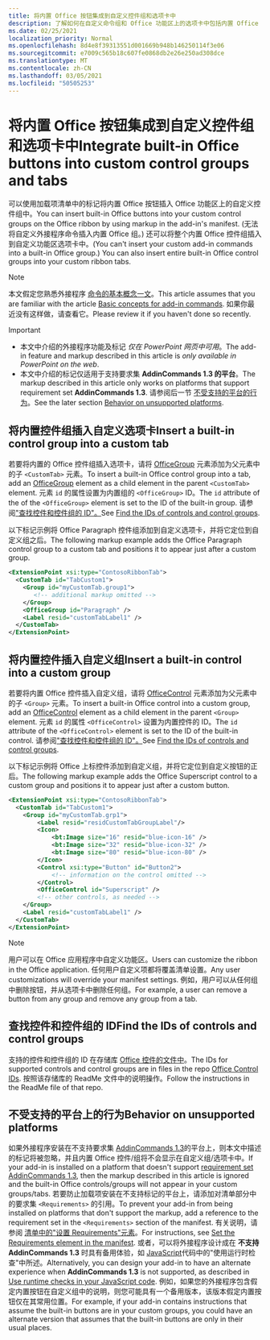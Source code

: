 ```yaml
---
title: 将内置 Office 按钮集成到自定义控件组和选项卡中
description: 了解如何在自定义命令组和 Office 功能区上的选项卡中包括内置 Office 按钮。
ms.date: 02/25/2021
localization_priority: Normal
ms.openlocfilehash: 8d4e8f39313551d001669b948b146250114f3e06
ms.sourcegitcommit: e7009c565b18c607fe0868db2e26e250ad308dce
ms.translationtype: MT
ms.contentlocale: zh-CN
ms.lasthandoff: 03/05/2021
ms.locfileid: "50505253"
---
```

# <a name="integrate-built-in-office-buttons-into-custom-control-groups-and-tabs"></a><span data-ttu-id="24521-103">将内置 Office 按钮集成到自定义控件组和选项卡中</span><span class="sxs-lookup"><span data-stu-id="24521-103">Integrate built-in Office buttons into custom control groups and tabs</span></span>

<span data-ttu-id="24521-104">可以使用加载项清单中的标记将内置 Office 按钮插入 Office 功能区上的自定义控件组中。</span><span class="sxs-lookup"><span data-stu-id="24521-104">You can insert built-in Office buttons into your custom control groups on the Office ribbon by using markup in the add-in's manifest.</span></span> <span data-ttu-id="24521-105"> (无法将自定义外接程序命令插入内置 Office 组。) 还可以将整个内置 Office 控件组插入到自定义功能区选项卡中。</span><span class="sxs-lookup"><span data-stu-id="24521-105">(You can't insert your custom add-in commands into a built-in Office group.) You can also insert entire built-in Office control groups into your custom ribbon tabs.</span></span>

> [!NOTE]
> <span data-ttu-id="24521-106">本文假定您熟悉外接程序 [命令的基本概念一文](add-in-commands.md)。</span><span class="sxs-lookup"><span data-stu-id="24521-106">This article assumes that you are familiar with the article [Basic concepts for add-in commands](add-in-commands.md).</span></span> <span data-ttu-id="24521-107">如果你最近没有这样做，请查看它。</span><span class="sxs-lookup"><span data-stu-id="24521-107">Please review it if you haven't done so recently.</span></span>

> [!IMPORTANT]
>
> - <span data-ttu-id="24521-108">本文中介绍的外接程序功能及标记 *仅在 PowerPoint 网页中可用*。</span><span class="sxs-lookup"><span data-stu-id="24521-108">The add-in feature and markup described in this article is *only available in PowerPoint on the web*.</span></span>
> - <span data-ttu-id="24521-109">本文中介绍的标记仅适用于支持要求集 **AddinCommands 1.3 的平台**。</span><span class="sxs-lookup"><span data-stu-id="24521-109">The markup described in this article only works on platforms that support requirement set **AddinCommands 1.3**.</span></span> <span data-ttu-id="24521-110">请参阅后一节 [不受支持的平台的行为](#behavior-on-unsupported-platforms)。</span><span class="sxs-lookup"><span data-stu-id="24521-110">See the later section [Behavior on unsupported platforms](#behavior-on-unsupported-platforms).</span></span>

## <a name="insert-a-built-in-control-group-into-a-custom-tab"></a><span data-ttu-id="24521-111">将内置控件组插入自定义选项卡</span><span class="sxs-lookup"><span data-stu-id="24521-111">Insert a built-in control group into a custom tab</span></span>

<span data-ttu-id="24521-112">若要将内置的 Office 控件组插入选项卡，请将 [OfficeGroup](../reference/manifest/customtab.md#officegroup) 元素添加为父元素中的子 `<CustomTab>` 元素。</span><span class="sxs-lookup"><span data-stu-id="24521-112">To insert a built-in Office control group into a tab, add an [OfficeGroup](../reference/manifest/customtab.md#officegroup) element as a child element in the parent `<CustomTab>` element.</span></span> <span data-ttu-id="24521-113">元素 `id` 的属性设置为内置组的 `<OfficeGroup>` ID。</span><span class="sxs-lookup"><span data-stu-id="24521-113">The `id` attribute of the of the `<OfficeGroup>` element is set to the ID of the built-in group.</span></span> <span data-ttu-id="24521-114">请参阅["查找控件和控件组的 ID"。](#find-the-ids-of-controls-and-control-groups)</span><span class="sxs-lookup"><span data-stu-id="24521-114">See [Find the IDs of controls and control groups](#find-the-ids-of-controls-and-control-groups).</span></span>

<span data-ttu-id="24521-115">以下标记示例将 Office Paragraph 控件组添加到自定义选项卡，并将它定位到自定义组之后。</span><span class="sxs-lookup"><span data-stu-id="24521-115">The following markup example adds the Office Paragraph control group to a custom tab and positions it to appear just after a custom group.</span></span>

```xml
<ExtensionPoint xsi:type="ContosoRibbonTab">
  <CustomTab id="TabCustom1">
    <Group id="myCustomTab.group1">
       <!-- additional markup omitted -->
    </Group>
    <OfficeGroup id="Paragraph" />
    <Label resid="customTabLabel1" />
  </CustomTab>
</ExtensionPoint>
```

## <a name="insert-a-built-in-control-into-a-custom-group"></a><span data-ttu-id="24521-116">将内置控件插入自定义组</span><span class="sxs-lookup"><span data-stu-id="24521-116">Insert a built-in control into a custom group</span></span>

<span data-ttu-id="24521-117">若要将内置 Office 控件插入自定义组，请将 [OfficeControl](../reference/manifest/group.md#officecontrol) 元素添加为父元素中的子 `<Group>` 元素。</span><span class="sxs-lookup"><span data-stu-id="24521-117">To insert a built-in Office control into a custom group, add an [OfficeControl](../reference/manifest/group.md#officecontrol) element as a child element in the parent `<Group>` element.</span></span> <span data-ttu-id="24521-118">元素 `id` 的属性 `<OfficeControl>` 设置为内置控件的 ID。</span><span class="sxs-lookup"><span data-stu-id="24521-118">The `id` attribute of the `<OfficeControl>` element is set to the ID of the built-in control.</span></span> <span data-ttu-id="24521-119">请参阅["查找控件和控件组的 ID"。](#find-the-ids-of-controls-and-control-groups)</span><span class="sxs-lookup"><span data-stu-id="24521-119">See [Find the IDs of controls and control groups](#find-the-ids-of-controls-and-control-groups).</span></span>

<span data-ttu-id="24521-120">以下标记示例将 Office 上标控件添加到自定义组，并将它定位到自定义按钮的正后。</span><span class="sxs-lookup"><span data-stu-id="24521-120">The following markup example adds the Office Superscript control to a custom group and positions it to appear just after a custom button.</span></span>

```xml
<ExtensionPoint xsi:type="ContosoRibbonTab">
  <CustomTab id="TabCustom1">
    <Group id="myCustomTab.grp1">
        <Label resid="residCustomTabGroupLabel"/>
        <Icon>
            <bt:Image size="16" resid="blue-icon-16" />
            <bt:Image size="32" resid="blue-icon-32" />
            <bt:Image size="80" resid="blue-icon-80" />
        </Icon>
        <Control xsi:type="Button" id="Button2">
            <!-- information on the control omitted -->
        </Control>
        <OfficeControl id="Superscript" />
        <!-- other controls, as needed -->
    </Group>
    <Label resid="customTabLabel1" />
  </CustomTab>
</ExtensionPoint>
```

> [!NOTE]
> <span data-ttu-id="24521-121">用户可以在 Office 应用程序中自定义功能区。</span><span class="sxs-lookup"><span data-stu-id="24521-121">Users can customize the ribbon in the Office application.</span></span> <span data-ttu-id="24521-122">任何用户自定义项都将覆盖清单设置。</span><span class="sxs-lookup"><span data-stu-id="24521-122">Any user customizations will override your manifest settings.</span></span> <span data-ttu-id="24521-123">例如，用户可以从任何组中删除按钮，并从选项卡中删除任何组。</span><span class="sxs-lookup"><span data-stu-id="24521-123">For example, a user can remove a button from any group and remove any group from a tab.</span></span>

## <a name="find-the-ids-of-controls-and-control-groups"></a><span data-ttu-id="24521-124">查找控件和控件组的 ID</span><span class="sxs-lookup"><span data-stu-id="24521-124">Find the IDs of controls and control groups</span></span>

<span data-ttu-id="24521-125">支持的控件和控件组的 ID 在存储库 [Office 控件的文件中](https://github.com/OfficeDev/office-control-ids)。</span><span class="sxs-lookup"><span data-stu-id="24521-125">The IDs for supported controls and control groups are in files in the repo [Office Control IDs](https://github.com/OfficeDev/office-control-ids).</span></span> <span data-ttu-id="24521-126">按照该存储库的 ReadMe 文件中的说明操作。</span><span class="sxs-lookup"><span data-stu-id="24521-126">Follow the instructions in the ReadMe file of that repo.</span></span>

## <a name="behavior-on-unsupported-platforms"></a><span data-ttu-id="24521-127">不受支持的平台上的行为</span><span class="sxs-lookup"><span data-stu-id="24521-127">Behavior on unsupported platforms</span></span>

<span data-ttu-id="24521-128">如果外接程序安装在不支持要求集 [AddinCommands 1.3](../reference/requirement-sets/add-in-commands-requirement-sets.md)的平台上，则本文中描述的标记将被忽略，并且内置 Office 控件/组将不会显示在自定义组/选项卡中。</span><span class="sxs-lookup"><span data-stu-id="24521-128">If your add-in is installed on a platform that doesn't support [requirement set AddinCommands 1.3](../reference/requirement-sets/add-in-commands-requirement-sets.md), then the markup described in this article is ignored and the built-in Office controls/groups will not appear in your custom groups/tabs.</span></span> <span data-ttu-id="24521-129">若要防止加载项安装在不支持标记的平台上，请添加对清单部分中的要求集 `<Requirements>` 的引用。</span><span class="sxs-lookup"><span data-stu-id="24521-129">To prevent your add-in from being installed on platforms that don't support the markup, add a reference to the requirement set in the `<Requirements>` section of the manifest.</span></span> <span data-ttu-id="24521-130">有关说明，请参阅 [清单中的"设置 Requirements"元素](../develop/specify-office-hosts-and-api-requirements.md#set-the-requirements-element-in-the-manifest)。</span><span class="sxs-lookup"><span data-stu-id="24521-130">For instructions, see [Set the Requirements element in the manifest](../develop/specify-office-hosts-and-api-requirements.md#set-the-requirements-element-in-the-manifest).</span></span> <span data-ttu-id="24521-131">或者，可以将外接程序设计成在 **不支持 AddinCommands 1.3** 时具有备用体验，如 [JavaScript](../develop/specify-office-hosts-and-api-requirements.md#use-runtime-checks-in-your-javascript-code)代码中的"使用运行时检查"中所述。</span><span class="sxs-lookup"><span data-stu-id="24521-131">Alternatively, you can design your add-in to have an alternate experience when **AddinCommands 1.3** is not supported, as described in [Use runtime checks in your JavaScript code](../develop/specify-office-hosts-and-api-requirements.md#use-runtime-checks-in-your-javascript-code).</span></span> <span data-ttu-id="24521-132">例如，如果您的外接程序包含假定内置按钮在自定义组中的说明，则您可能具有一个备用版本，该版本假定内置按钮仅在其常用位置。</span><span class="sxs-lookup"><span data-stu-id="24521-132">For example, if your add-in contains instructions that assume the built-in buttons are in your custom groups, you could have an alternate version that assumes that the built-in buttons are only in their usual places.</span></span>
